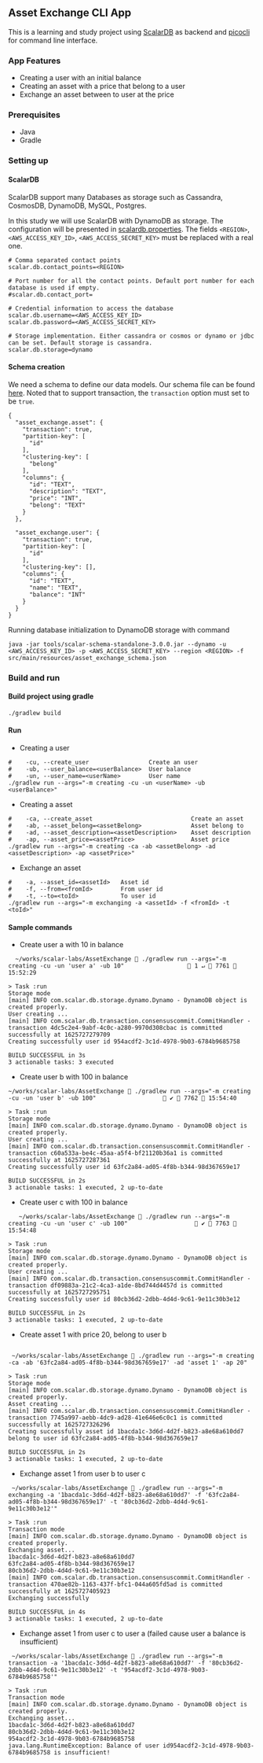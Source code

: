 ## Asset Exchange CLI App
This is a learning and study project using [ScalarDB](https://github.com/scalar-labs/scalardb) as backend and  [picocli](https://github.com/remkop/picocli) for command line interface. 

### App Features
- Creating a user with an initial balance
- Creating an asset with a price that belong to a user
- Exchange an asset between to user at the price

### Prerequisites
- Java
- Gradle

### Setting up
#### ScalarDB
ScalarDB support many Databases as storage such as Cassandra, CosmosDB, DynamoDB, MySQL, Postgres. 

In this study we will use ScalarDB with DynamoDB as storage. The configuration will be presented in [scalardb.properties](scalardb.properties). The fields `<REGION>`, `<AWS_ACCESS_KEY_ID>`, `<AWS_ACCESS_SECRET_KEY>` must be replaced with a real one.
```
# Comma separated contact points
scalar.db.contact_points=<REGION>

# Port number for all the contact points. Default port number for each database is used if empty.
#scalar.db.contact_port=

# Credential information to access the database
scalar.db.username=<AWS_ACCESS_KEY_ID>
scalar.db.password=<AWS_ACCESS_SECRET_KEY>

# Storage implementation. Either cassandra or cosmos or dynamo or jdbc can be set. Default storage is cassandra.
scalar.db.storage=dynamo
```
#### Schema creation
We need a schema to define our data models. Our schema file can be found [here](src/main/resources/asset_exchange_schema.json). Noted that to support transaction, the `transaction` option must set to be `true`. 
```
{
  "asset_exchange.asset": {
    "transaction": true,
    "partition-key": [
      "id"
    ],
    "clustering-key": [
      "belong"
    ],
    "columns": {
      "id": "TEXT",
      "description": "TEXT",
      "price": "INT",
      "belong": "TEXT"
    }
  },

  "asset_exchange.user": {
    "transaction": true,
    "partition-key": [
      "id"
    ],
    "clustering-key": [],
    "columns": {
      "id": "TEXT",
      "name": "TEXT",
      "balance": "INT"
    }
  }
}
```

Running database initialization to DynamoDB storage with command
```
java -jar tools/scalar-schema-standalone-3.0.0.jar --dynamo -u <AWS_ACCESS_KEY_ID> -p <AWS_ACCESS_SECRET_KEY> --region <REGION> -f src/main/resources/asset_exchange_schema.json
```

### Build and run
#### Build project using gradle
```
./gradlew build
```

#### Run
- Creating a user
```
#    -cu, --create_user                 Create an user
#    -ub, --user_balance=<userBalance>  User balance
#    -un, --user_name=<userName>        User name
./gradlew run --args="-m creating -cu -un <userName> -ub <userBalance>"
```
- Creating a asset
```
#    -ca, --create_asset                            Create an asset
#    -ab, --asset_belong=<assetBelong>              Asset belong to
#    -ad, --asset_description=<assetDescription>    Asset description
#    -ap, --asset_price=<assetPrice>                Asset price
./gradlew run --args="-m creating -ca -ab <assetBelong> -ad <assetDescription> -ap <assetPrice>"
```
- Exchange an asset
```
#    -a, --asset_id=<assetId>   Asset id
#    -f, --from=<fromId>        From user id
#    -t, --to=<toId>            To user id
./gradlew run --args="-m exchanging -a <assetId> -f <fromId> -t <toId>"
```

#### Sample commands
- Create user a with 10 in balance
```
  ~/works/scalar-labs/AssetExchange  ./gradlew run --args="-m creating -cu -un 'user a' -ub 10"                   1 ↵  7761  15:52:29

> Task :run
Storage mode
[main] INFO com.scalar.db.storage.dynamo.Dynamo - DynamoDB object is created properly.
User creating ...
[main] INFO com.scalar.db.transaction.consensuscommit.CommitHandler - transaction 4dc5c2e4-9abf-4c0c-a280-9970d308cbac is committed successfully at 1625727279709
Creating successfully user id 954acdf2-3c1d-4978-9b03-6784b9685758

BUILD SUCCESSFUL in 3s
3 actionable tasks: 3 executed
```
- Create user b with 100 in balance
```
~/works/scalar-labs/AssetExchange  ./gradlew run --args="-m creating -cu -un 'user b' -ub 100"                    ✔  7762  15:54:40

> Task :run
Storage mode
[main] INFO com.scalar.db.storage.dynamo.Dynamo - DynamoDB object is created properly.
User creating ...
[main] INFO com.scalar.db.transaction.consensuscommit.CommitHandler - transaction c60a533a-be4c-45aa-a5f4-bf21120b36a1 is committed successfully at 1625727287361
Creating successfully user id 63fc2a84-ad05-4f8b-b344-98d367659e17

BUILD SUCCESSFUL in 2s
3 actionable tasks: 1 executed, 2 up-to-date
```
- Create user c with 100 in balance
```
   ~/works/scalar-labs/AssetExchange  ./gradlew run --args="-m creating -cu -un 'user c' -ub 100"                    ✔  7763  15:54:48

> Task :run
Storage mode
[main] INFO com.scalar.db.storage.dynamo.Dynamo - DynamoDB object is created properly.
User creating ...
[main] INFO com.scalar.db.transaction.consensuscommit.CommitHandler - transaction df09883a-21c2-4ca3-a1de-8bd744d4457d is committed successfully at 1625727295751
Creating successfully user id 80cb36d2-2dbb-4d4d-9c61-9e11c30b3e12

BUILD SUCCESSFUL in 2s
3 actionable tasks: 1 executed, 2 up-to-date
```
- Create asset 1 with price 20, belong to user b
```

 ~/works/scalar-labs/AssetExchange  ./gradlew run --args="-m creating -ca -ab '63fc2a84-ad05-4f8b-b344-98d367659e17' -ad 'asset 1' -ap 20"

> Task :run
Storage mode
[main] INFO com.scalar.db.storage.dynamo.Dynamo - DynamoDB object is created properly.
Asset creating ...
[main] INFO com.scalar.db.transaction.consensuscommit.CommitHandler - transaction 7745a997-aebb-4dc9-ad28-41e646e6c0c1 is committed successfully at 1625727326296
Creating successfully asset id 1bacda1c-3d6d-4d2f-b823-a8e68a610dd7 belong to user id 63fc2a84-ad05-4f8b-b344-98d367659e17

BUILD SUCCESSFUL in 2s
3 actionable tasks: 1 executed, 2 up-to-date
```
- Exchange asset 1 from user b to user c
```
 ~/works/scalar-labs/AssetExchange  ./gradlew run --args="-m exchanging -a '1bacda1c-3d6d-4d2f-b823-a8e68a610dd7' -f '63fc2a84-ad05-4f8b-b344-98d367659e17' -t '80cb36d2-2dbb-4d4d-9c61-9e11c30b3e12'"

> Task :run
Transaction mode
[main] INFO com.scalar.db.storage.dynamo.Dynamo - DynamoDB object is created properly.
Exchanging asset...
1bacda1c-3d6d-4d2f-b823-a8e68a610dd7
63fc2a84-ad05-4f8b-b344-98d367659e17
80cb36d2-2dbb-4d4d-9c61-9e11c30b3e12
[main] INFO com.scalar.db.transaction.consensuscommit.CommitHandler - transaction 470ae82b-1163-437f-bfc1-044a605fd5ad is committed successfully at 1625727405923
Exchanging successfully

BUILD SUCCESSFUL in 4s
3 actionable tasks: 1 executed, 2 up-to-date
```
- Exchange asset 1 from user c to user a (failed cause user a balance is insufficient) 
```
 ~/works/scalar-labs/AssetExchange  ./gradlew run --args="-m transaction -a '1bacda1c-3d6d-4d2f-b823-a8e68a610dd7' -f '80cb36d2-2dbb-4d4d-9c61-9e11c30b3e12' -t '954acdf2-3c1d-4978-9b03-6784b9685758'"

> Task :run
Transaction mode
[main] INFO com.scalar.db.storage.dynamo.Dynamo - DynamoDB object is created properly.
Exchanging asset...
1bacda1c-3d6d-4d2f-b823-a8e68a610dd7
80cb36d2-2dbb-4d4d-9c61-9e11c30b3e12
954acdf2-3c1d-4978-9b03-6784b9685758
java.lang.RuntimeException: Balance of user id954acdf2-3c1d-4978-9b03-6784b9685758 is insufficient!
```